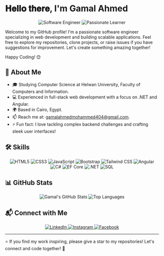# 𝐇𝐞𝐥𝐥𝐨 𝐭𝐡𝐞𝐫𝐞, I'm Gamal Ahmed

<div align="center">
  <img src="https://img.shields.io/badge/Software%20Engineer-%230077B5.svg?&style=flat-square&logo=code&logoColor=white" alt="Software Engineer">
  <img src="https://img.shields.io/badge/Passionate%20Learner-%23E4405F.svg?&style=flat-square&logo=book&logoColor=white" alt="Passionate Learner">
</div>

Welcome to my GitHub profile! I'm a passionate software engineer specializing in web development and building scalable applications. Feel free to explore my repositories, clone projects, or raise issues if you have suggestions for improvement. Let's create something amazing together!

Happy Coding! 😊

## 🚀 About Me
- 🎓 Studying Computer Science at Helwan University, Faculty of Computers and Information.
- 💻 Experienced in full-stack web development with a focus on .NET and Angular.
- 🌍 Based in Cairo, Egypt.
- 📫 Reach me at: gamalahmedmohammed404@gmail.com.
- ⚡ Fun fact: I love tackling complex backend challenges and crafting sleek user interfaces!

## 🛠️ Skills
<div align="center">
  <img src="https://img.shields.io/badge/HTML5-%23E34F26.svg?&style=flat-square&logo=html5&logoColor=white" alt="HTML5">
  <img src="https://img.shields.io/badge/CSS3-%231572B6.svg?&style=flat-square&logo=css3&logoColor=white" alt="CSS3">
  <img src="https://img.shields.io/badge/JavaScript-%23F7DF1E.svg?&style=flat-square&logo=javascript&logoColor=black" alt="JavaScript">
  <img src="https://img.shields.io/badge/Bootstrap-%237952B3.svg?&style=flat-square&logo=bootstrap&logoColor=white" alt="Bootstrap">
  <img src="https://img.shields.io/badge/Tailwind_CSS-%2306B6D4.svg?&style=flat-square&logo=tailwindcss&logoColor=white" alt="Tailwind CSS">
  <img src="https://img.shields.io/badge/Angular-%23DD0031.svg?&style=flat-square&logo=angular&logoColor=white" alt="Angular">
  <img src="https://img.shields.io/badge/C%23-%23239120.svg?&style=flat-square&logo=csharp&logoColor=white" alt="C#">
  <img src="https://img.shields.io/badge/EF_Core-%23239120.svg?&style=flat-square&logo=dotnet&logoColor=white" alt="EF Core">
  <img src="https://img.shields.io/badge/.NET-%23512BD4.svg?&style=flat-square&logo=dotnet&logoColor=white" alt=".NET">
  <img src="https://img.shields.io/badge/SQL-%2300758F.svg?&style=flat-square&logo=postgresql&logoColor=white" alt="SQL">
</div>

## 📊 GitHub Stats
<div align="center">
  <img src="https://github-readme-stats.vercel.app/api?username=GamalAhmed&show_icons=true&theme=radical" alt="Gamal's GitHub Stats">
  <img src="https://github-readme-stats.vercel.app/api/top-langs/?username=GamalAhmed&layout=compact&theme=radical" alt="Top Languages">
</div>

## 📬 Connect with Me
<div align="center">
  <a href="https://www.linkedin.com/in/gamal-ahmed-55b11722a" target="_blank">
    <img src="https://img.shields.io/badge/LinkedIn-%230077B5.svg?&style=flat-square&logo=linkedin&logoColor=white" alt="LinkedIn">
  </a>
  <a href="https://www.instagram.com/gamall_29" target="_blank">
    <img src="https://img.shields.io/badge/Instagram-%23E4405F.svg?&style=flat-square&logo=instagram&logoColor=white" alt="Instagram">
  </a>
  <a href="https://www.facebook.com/gamal.ahmad.1485" target="_blank">
    <img src="https://img.shields.io/badge/Facebook-%231877F2.svg?&style=flat-square&logo=facebook&logoColor=white" alt="Facebook">
  </a>
</div>

---

⭐️ If you find my work inspiring, please give a star to my repositories! Let's connect and code together! 🚀
